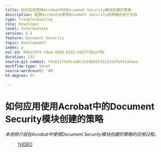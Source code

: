 ```yaml
---
title: 如何应用使用Acrobat中的Document Security模块创建的策略
description: 配置Acrobat以使用Document Security将策略应用于文档
type: Troubleshooting
role: Developer
level: Intermediate
version: 6.5
feature: Document Security
topic: Development
index: y
exl-id: 086afdf4-c9a4-4bb9-b242-e6337281ef9b
duration: 133
source-git-commit: f4c621f3a9caa8c2c64b8323312343fe421a5aee
workflow-type: tm+mt
source-wordcount: '49'
ht-degree: 0%

---
```


# 如何应用使用Acrobat中的Document Security模块创建的策略

*本视频介绍在Acrobat中使用Document Security模块创建的策略的应用过程。*

>[!VIDEO](https://video.tv.adobe.com/v/335486?quality=12&learn=on)
